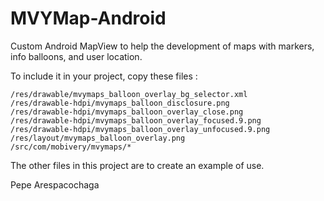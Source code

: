 MVYMap-Android
==================

Custom Android MapView to help the development of 
maps with markers, info balloons, and user location.

To include it in your project, copy these files :

	/res/drawable/mvymaps_balloon_overlay_bg_selector.xml
	/res/drawable-hdpi/mvymaps_balloon_disclosure.png
	/res/drawable-hdpi/mvymaps_balloon_overlay_close.png
	/res/drawable-hdpi/mvymaps_balloon_overlay_focused.9.png
	/res/drawable-hdpi/mvymaps_balloon_overlay_unfocused.9.png
	/res/layout/mvymaps_balloon_overlay.png
	/src/com/mobivery/mvymaps/*
	
The other files in this project are to create an example of use.

Pepe Arespacochaga